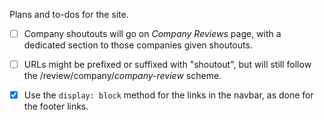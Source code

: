 Plans and to-dos for the site.

- [ ] Company shoutouts will go on *Company Reviews* page, with a dedicated section to those companies given shoutouts.
- [ ] URLs might be prefixed or suffixed with "shoutout", but will still follow the /review/company/*company-review* scheme.

- [x] Use the `display: block` method for the links in the navbar, as done for the footer links.
